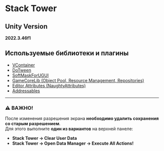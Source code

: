 # Stack Tower

## Unity Version
**2022.3.46f1**

## Используемые библиотеки и плагины
- [VContainer](https://vcontainer.hadashikick.jp/)
- [DoTween](https://dotween.demigiant.com/)
- [SoftMaskForUGUI](https://github.com/mob-sakai/SoftMaskForUGUI)
- [GameCoreLib (Object Pool, Resource Management, Repositories)](https://github.com/mob-sakai/SoftMaskForUGUI)
- [Editor Attributes (NaughtyAttributes)](https://github.com/dbrizov/NaughtyAttributes?tab=readme-ov-file#Installation)
- [Addressables](https://docs.unity3d.com/Manual/com.unity.addressables.html)

---  

### ⚠️ ВАЖНО!
После изменения разрешения экрана **необходимо удалить сохранения со старым разрешением**.  
Для этого выполните **один из вариантов** на верхней панеле:
- **Stack Tower → Clear User Data**
- **Stack Tower → Open Data Manager → Execute All Actions!**  
